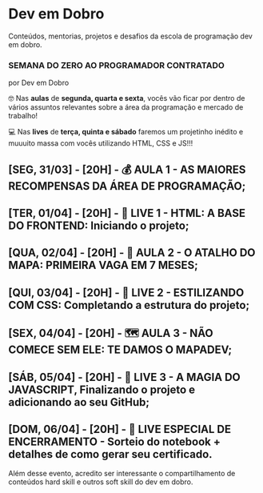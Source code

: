 # Dev em Dobro

Conteúdos, mentorias, projetos e desafios da escola de programação dev em dobro.

### SEMANA DO ZERO AO PROGRAMADOR CONTRATADO

por Dev em Dobro
  
🤓 Nas **aulas** de **segunda, quarta e sexta**, vocês vão ficar por dentro de vários assuntos relevantes sobre a área da programação e mercado de trabalho!

💻 Nas **lives** de **terça, quinta e sábado** faremos um projetinho inédito e muuuito massa com vocês utilizando HTML, CSS e JS!!! 
  
## [SEG, 31/03] - [20H] - 💰 AULA 1 - AS MAIORES RECOMPENSAS DA ÁREA DE PROGRAMAÇÃO;

## [TER, 01/04] - [20H] - 🔴 LIVE 1 - HTML: A BASE DO FRONTEND: Iniciando o projeto;

## [QUA, 02/04] - [20H] - 🔑 AULA 2 - O ATALHO DO MAPA: PRIMEIRA VAGA EM 7 MESES;

## [QUI, 03/04] - [20H] - 🔴 LIVE 2 - ESTILIZANDO COM CSS: Completando a estrutura do projeto;

## [SEX, 04/04] - [20H] - 🗺️ AULA 3 - NÃO COMECE SEM ELE: TE DAMOS O MAPADEV;

## [SÁB, 05/04] - [20H] - 🔴 LIVE 3 - A MAGIA DO JAVASCRIPT, Finalizando o projeto e adicionando ao seu GitHub;

## [DOM, 06/04] - [20H] - 🏁 LIVE ESPECIAL DE ENCERRAMENTO - Sorteio do notebook + detalhes de como gerar seu certificado.

Além desse evento, acredito ser interessante o compartilhamento de conteúdos hard skill e outros soft skill do dev em dobro.